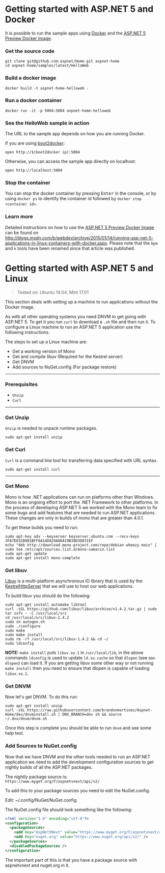 
# Getting started with ASP.NET 5 and Docker

It is possible to run the sample apps using [Docker](https://www.docker.com/) and the [ASP.NET 5 Preview Docker Image](https://registry.hub.docker.com/u/microsoft/aspnet/).

### Get the source code
```
git clone git@github.com:aspnet/Home.git aspnet-home
cd aspnet-home/samples/latest/HelloWeb
```

### Build a docker image
```
docker build -t aspnet-home-helloweb .
```

### Run a docker container
```
docker run -it -p 5004:5004 aspnet-home-helloweb
```

### See the HelloWeb sample in action
The URL to the sample app depends on how you are running Docker.

If you are using [boot2docker](https://github.com/boot2docker/boot2docker):

```
open http://$(boot2docker ip):5004
```

Otherwise, you can access the sample app directly on localhost:

```
open http://localhost:5004
```

### Stop the container
You can stop the docker container by pressing <kbd>Enter</kbd> in the console, or by using ```docker ps``` to identify the container id followed by ```docker stop <container id>```.


### Learn more
Detailed instructions on how to use the [ASP.NET 5 Preview Docker Image](https://registry.hub.docker.com/u/microsoft/aspnet/) can be found on http://blogs.msdn.com/b/webdev/archive/2015/01/14/running-asp-net-5-applications-in-linux-containers-with-docker.aspx. Please note that the ```kpm``` and ```k``` tools have been renamed since that article was published.



# Getting started with ASP.NET 5 and Linux

> Tested on: Ubuntu 14.04, Mint 17.01

This section deals with setting up a machine to run applications without the Docker image.

As with all other operating systems you need DNVM to get going with ASP.NET 5. To get it you run `curl` to download a `.sh` file and then run it. To configure a Linux machine to run an ASP.NET 5 application use the following instructions.

The steps to set up a Linux machine are:

 * Get a working version of Mono
 * Get and compile libuv (Required for the Kestrel server)
 * Get DNVM
 * Add sources to NuGet.config (For package restore)


---

### Prerequisites

* `Unzip`
* `Curl`

---

### Get Unzip

`Unzip` is needed to unpack runtime packages.

```
sudo apt-get install unzip
```

### Get Curl

`Curl` is a command line tool for transferring data specified with URL syntax.

```
sudo apt-get install curl
```

---

### Get Mono

Mono is how .NET applications can run on platforms other than Windows. Mono is an ongoing effort to port the .NET Framework to other platforms. In the process of developing ASP.NET 5 we worked with the Mono team to fix some bugs and add features that are needed to run ASP.NET applications. These changes are only in builds of mono that are greater than 4.0.1.

To get these builds you need to run:

```
sudo apt-key adv --keyserver keyserver.ubuntu.com --recv-keys 3FA7E0328081BFF6A14DA29AA6A19B38D3D831EF
echo "deb http://download.mono-project.com/repo/debian wheezy main" | sudo tee /etc/apt/sources.list.d/mono-xamarin.list
sudo apt-get update
sudo apt-get install mono-complete
```

### Get libuv

[Libuv](https://github.com/libuv/libuv) is a multi-platform asynchronous IO library that is used by the [KestrelHttpServer](https://github.com/aspnet/KestrelHttpServer) that we will use to host our web applications.

To build libuv you should do the following:

```
sudo apt-get install automake libtool
curl -sSL https://github.com/libuv/libuv/archive/v1.4.2.tar.gz | sudo tar zxfv - -C /usr/local/src
cd /usr/local/src/libuv-1.4.2
sudo sh autogen.sh
sudo ./configure
sudo make 
sudo make install
sudo rm -rf /usr/local/src/libuv-1.4.2 && cd ~/
sudo ldconfig
```

**NOTE:** `make install` puts `libuv.so.1` in `/usr/local/lib`, in the above commands `ldconfig` is used to update `ld.so.cache` so that `dlopen` (see `man dlopen`) can load it. If you are getting libuv some other way or not running `make install` then you need to ensure that dlopen is capable of loading `libuv.so.1`.

### Get DNVM

Now let's get DNVM. To do this run:

```
sudo apt-get install unzip
curl -sSL https://raw.githubusercontent.com/brandonmartinez/Aspnet-Home/dev/dnvminstall.sh | DNX_BRANCH=dev sh && source ~/.dnx/dnvm/dnvm.sh
```

Once this step is complete you should be able to run `dnvm` and see some help text.

### Add Sources to NuGet.config

Now that we have DNVM and the other tools needed to run an ASP.NET application we need to add the development configuration sources to get nightly builds of all the ASP.NET packages.

The nightly package source is: `https://www.myget.org/F/aspnetvnext/api/v2/`

To add this to your package sources you need to edit the NuGet.config.

Edit: ~/.config/NuGet/NuGet.config

The NuGet.config file should look something like the following:
```xml
<?xml version="1.0" encoding="utf-8"?>
<configuration>
  <packageSources>
    <add key="AspNetVNext" value="https://www.myget.org/F/aspnetvnext/api/v2/" />
    <add key="nuget.org" value="https://www.nuget.org/api/v2/" />
  </packageSources>
  <disabledPackageSources />
</configuration>
```
The important part of this is that you have a package source with aspnetvnext and nuget.org in it.
